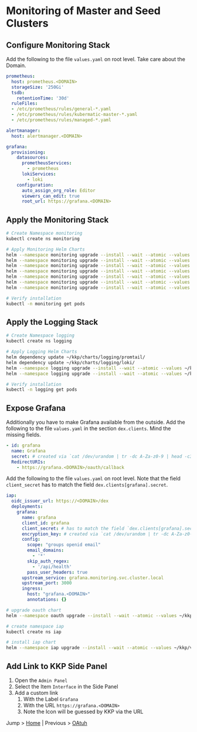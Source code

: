 # Monitoring of Master and Seed Clusters

## Configure Monitoring Stack

Add the following to the file `values.yaml` on root level. Take care about the Domain.

```yaml
prometheus:
  host: prometheus.<DOMAIN>
  storageSize: '250Gi'
  tsdb:
    retentionTime: '30d'
  ruleFiles:
  - /etc/prometheus/rules/general-*.yaml
  - /etc/prometheus/rules/kubermatic-master-*.yaml
  - /etc/prometheus/rules/managed-*.yaml

alertmanager:
  host: alertmanager.<DOMAIN>

grafana:
  provisioning:
    datasources:
      prometheusServices:
        - prometheus
      lokiServices:
        - loki
    configuration:
      auto_assign_org_role: Editor
      viewers_can_edit: true
      root_url: https://grafana.<DOMAIN>
```

## Apply the Monitoring Stack

```bash
# Create Namespace monitoring
kubectl create ns monitoring

# Apply Monitoring Helm Charts
helm --namespace monitoring upgrade --install --wait --atomic --values ~/kkp/values.yaml prometheus ~/kkp/charts/monitoring/prometheus/
helm --namespace monitoring upgrade --install --wait --atomic --values ~/kkp/values.yaml alertmanager ~/kkp/charts/monitoring/alertmanager/
helm --namespace monitoring upgrade --install --wait --atomic --values ~/kkp/values.yaml node-exporter ~/kkp/charts/monitoring/node-exporter/
helm --namespace monitoring upgrade --install --wait --atomic --values ~/kkp/values.yaml kube-state-metrics ~/kkp/charts/monitoring/kube-state-metrics/
helm --namespace monitoring upgrade --install --wait --atomic --values ~/kkp/values.yaml grafana ~/kkp/charts/monitoring/grafana/
helm --namespace monitoring upgrade --install --wait --atomic --values ~/kkp/values.yaml karma ~/kkp/charts/monitoring/karma/
helm --namespace monitoring upgrade --install --wait --atomic --values ~/kkp/values.yaml blackbox-exporter ~/kkp/charts/monitoring/blackbox-exporter/

# Verify installation
kubectl -n monitoring get pods
```

## Apply the Logging Stack

```bash
# Create Namespace logging
kubectl create ns logging

# Apply Logging Helm Charts
helm dependency update ~/kkp/charts/logging/promtail/
helm dependency update ~/kkp/charts/logging/loki/
helm --namespace logging upgrade --install --wait --atomic --values ~/kkp/values.yaml promtail ~/kkp/charts/logging/promtail/
helm --namespace logging upgrade --install --wait --atomic --values ~/kkp/values.yaml loki ~/kkp/charts/logging/loki/

# Verify installation
kubectl -n logging get pods
```

## Expose Grafana

Additionally you have to make Grafana available from the outside. Add the following to the file `values.yaml` in the section `dex.clients`. Mind the missing fields.

```yaml
- id: grafana
  name: Grafana
  secret: # created via `cat /dev/urandom | tr -dc A-Za-z0-9 | head -c32`
  RedirectURIs:
    - https://grafana.<DOMAIN>/oauth/callback
```

Add the following to the file `values.yaml` on root level. Note that the field `client_secret` has to match the field `dex.clients[grafana].secret`.

```yaml
iap:
  oidc_issuer_url: https://<DOMAIN>/dex
  deployments:
    grafana:
      name: grafana
      client_id: grafana
      client_secret: # has to match the field `dex.clients[grafana].secret`
      encryption_key: # created via `cat /dev/urandom | tr -dc A-Za-z0-9 | head -c32`
      config: 
        scope: "groups openid email"
        email_domains:
          - '*'
        skip_auth_regex:
          - '/api/health'
        pass_user_headers: true
      upstream_service: grafana.monitoring.svc.cluster.local
      upstream_port: 3000
      ingress:
        host: "grafana.<DOMAIN>"
        annotations: {}
```

```bash
# upgrade oauth chart
helm --namespace oauth upgrade --install --wait --atomic --values ~/kkp/values.yaml oauth ~/kkp/charts/oauth

# create namespace iap
kubectl create ns iap

# install iap chart
helm --namespace iap upgrade --install --wait --atomic --values ~/kkp/values.yaml iap ~/kkp/charts/iap
```

## Add Link to KKP Side Panel

1. Open the `Admin Panel`
1. Select the Item `Interface` in the Side Panel
1. Add a custom link
    1. With the Label `Grafana`
    1. With the URL `https://grafana.<DOMAIN>`
    1. Note the Icon will be guessed by KKP via the URL

Jump > [Home](../README.md) | Previous > [OAtuh](../09_oauth/README.md) 
